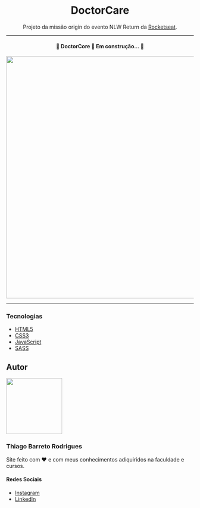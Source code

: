 <h1 align="center">DoctorCare</h1>

<p align="center">Projeto da missão origin do evento NLW Return da <a href="https://app.rocketseat.com.br/">Rocketseat</a>.</p>

---

<h4 align="center"> 
	🚧  DoctorCore 🏥 Em construção...  🚧
</h4>

<div align="center">
    <img width="650px" src="assets/svg/doctorCore.svg">
</div>
 
---

### Tecnologias

- [HTML5]()
- [CSS3]()
- [JavaScript]()
- [SASS]()

## Autor

<img width="150px" src="https://raw.githubusercontent.com/gist/Thiago-Barreto-R/0205c7f3bd8da20437c602d1806acf14/raw/4838ff7a6a278d981ae6e1bb747b0f3b56e84dc7/FotoOfc.svg">

<h3>Thiago Barreto Rodrigues</h3>

Site feito com :heart: e com meus conhecimentos adiquiridos na faculdade e cursos.

<h4>Redes Sociais</h4>

- [Instagram](https://www.instagram.com/dev_rodrigues/)
- [LinkedIn](https://www.linkedin.com/in/thiago-barreto-rodrigues/)